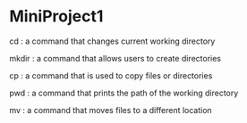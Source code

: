 # MiniProject1
cd
: a command that changes current working directory

mkdir
: a command that allows users to create directories

cp
: a command that is used to copy files or directories

pwd
: a command that prints the path of the working directory

mv
: a command that moves files to a different location
